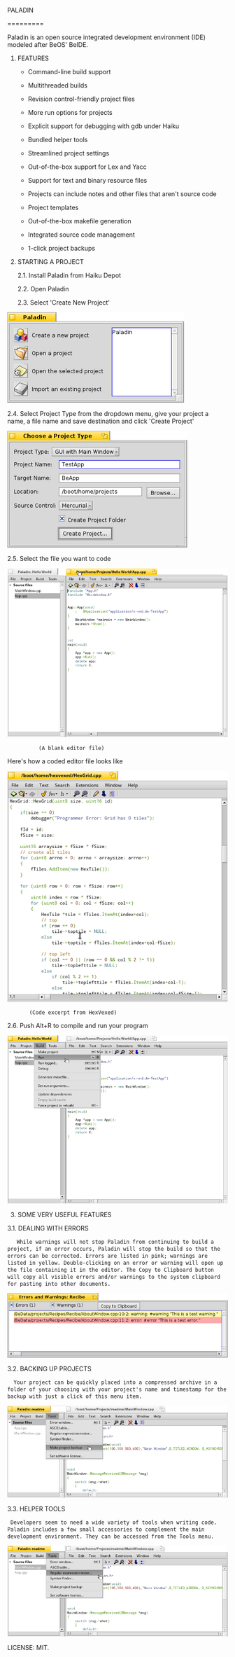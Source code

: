 PALADIN

 =========

Paladin is an open source integrated development environment (IDE) modeled after BeOS' BeIDE. 

1. FEATURES

   - Command-line build support

   - Multithreaded builds

   - Revision control-friendly project files

   - More run options for projects

   - Explicit support for debugging with gdb under Haiku

   - Bundled helper tools

   - Streamlined project settings

   - Out-of-the-box support for Lex and Yacc

   - Support for text and binary resource files

   - Projects can include notes and other files that aren't source code

   - Project templates

   - Out-of-the-box makefile generation

   - Integrated source code management

   - 1-click project backups

2. STARTING A PROJECT

   2.1. Install Paladin from Haiku Depot

   2.2. Open Paladin

   2.3. Select 'Create New Project'

![Screenshot](Documentation/images/StartWindow.png)

  
  2.4.  Select Project Type from the dropdown menu, give your project a name, a file name and save destination and click 'Create Project'

![Screenshot](Documentation/images/CreateProjectWindow.png)

  
  2.5.  Select the file you want to code

![Screenshot](readme_scrshot/13.png)
                   
              (A blank editor file)

 Here's how a coded editor file looks like

![Screenshot](readme_scrshot/hexvexed.png)

           (Code excerpt from HexVexed) 

 
   2.6. Push Alt+R to compile and run your program

![Screenshot](readme_scrshot/14.png) 

3. SOME VERY USEFUL FEATURES

  3.1. DEALING WITH ERRORS
     
       While warnings will not stop Paladin from continuing to build a project, if an error occurs, Paladin will stop the build so that the errors can be corrected. Errors are listed in pink; warnings are listed in yellow. Double-clicking on an error or warning will open up the file containing it in the editor. The Copy to Clipboard button will copy all visible errors and/or warnings to the system clipboard for pasting into other documents.    

![Screenshot](Documentation/images/ErrorWindow.png)

  
  3.2. BACKING UP PROJECTS

      Your project can be quickly placed into a compressed archive in a folder of your choosing with your project's name and timestamp for the backup with just a click of this menu item.

![Screenshot](readme_scrshot/backup.png)

  
  3.3. HELPER TOOLS

     Developers seem to need a wide variety of tools when writing code. Paladin includes a few small accessories to complement the main development environment. They can be accessed from the Tools menu.

![Screenshot](readme_scrshot/helper.png)           


LICENSE: MIT.  

